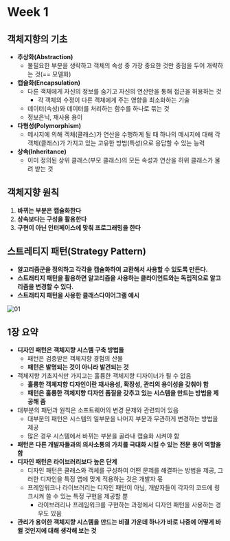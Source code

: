# Week 1

## 객체지향의 기초

* **추상화(Abstraction)**
  * 불필요한 부분을 생략하고 객체의 속성 중 가장 중요한 것만 중점을 두어 개략하는 것(== 모델화)
* **캡슐화(Encapsulation)**
  * 다른 객체에게 자신의 정보를 숨기고 자신의 연산만을 통해 접근을 허용하는 것
    * 각 객체의 수정이 다른 객체에게 주는 영향을 최소화하는 기술
  * 데이터(속성)와 데이터를 처리하는 함수를 하나로 묶는 것
  * 정보은닉, 재사용 용이
* **다형성(Polymorphism)**
  * 메시지에 의해 겍체(클래스)가 연산을 수행하게 될 때 하나의 메시지에 대해 각 객체(클래스)가 가지고 있는 고유한 방법(특성)으로 응답할 수 있는 능력
* **상속(Inheritance)**
  * 이미 정의된 상위 클래스(부모 클래스)의 모든 속성과 연산을 하위 클래스가 물려 받는 것

## 객체지향 원칙

1. **바뀌는 부분은 캡슐화한다**
2. **상속보다는 구성을 활용한다**
3. **구현이 아닌 인터페이스에 맞춰 프로그래밍을 한다**

## 스트레티지 패턴(Strategy Pattern)

* **알고리즘군을 정의하고 각각을 캡슐화하여 교환해서 사용할 수 있도록 만든다.**
* **스트래티지 패턴을 활용하면 알고리즘을 사용하는 클라이언트와는 독립적으로 알고리즘을 변경할 수 있다.**	
* **스트래티지 패턴을 사용한 클래스다이어그램 예시**

![01](https://github.com/younggeun0/DesignPatternStudy/blob/master/summary/img/week1_01.jpg?raw=true)

## 1장 요약

* **디자인 패턴은 객체지향 시스템 구축 방법들**
  * 패턴은 검증받은 객체지향 경험의 산물
  * **패턴은 발명되는 것이 아니라 발견되는 것**
* 객체지향 기초지식만 가지고는 훌륭한 객체지향 디자이너가 될 수 없음
  * **훌륭한 객체지향 디자인이란 재사용성, 확장성, 관리의 용이성을 갖춰야 함**
  * **패턴은 훌륭한 객체지향 디자인 품질을 갖추고 있는 시스템을 만드는 방법을 제공해 줌**
* 대부분의 패턴과 원칙은 소프트웨어의 변경 문제와 관련되어 있음
  * 대부분의 패턴은 시스템의 일부분을 나머지 부분과 무관하게 변경하는 방법을 제공
  * 많은 경우 시스템에서 바뀌는 부분을 골라내 캡슐화 시켜야 함
* **패턴은 다른 개발자들과의 의사소통의 가치를 극대화 시킬 수 있는 전문 용어 역할을 함**
* **디자인 패턴은 라이브러리보다 높은 단계**
  * 디자인 패턴은 클래스와 객체를 구성하여 어떤 문제를 해결하는 방법을 제공, 그러한 디자인을 특정 앱에 맞게 적용하는 것은 개발자 몫
  * 프레임워크나 라이브러리는 디자인 패턴이 아님, 개발자들이 각자의 코드에 링크시켜 쓸 수 있는 특정 구현을 제공할 뿐
    * 라이브러리나 프레임워크를 구현하는 과정에서 디자인 패턴을 사용하는 경우도 있음
* **관리가 용이한 객체지향 시스템을 만드는 비결 가운데 하나가 바로 나중에 어떻게 바뀔 것인지에 대해 생각해 보는 것**
